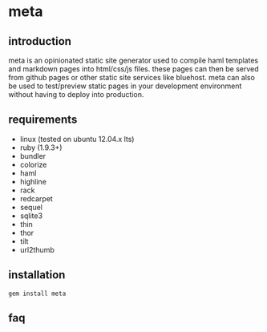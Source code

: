 # meta

## introduction
meta is an opinionated static site generator used to compile haml templates
and markdown pages into html/css/js files.  these pages can then be served
from github pages or other static site services like bluehost.  meta can also
be used to test/preview static pages in your development environment without
having to deploy into production.

## requirements
* linux (tested on ubuntu 12.04.x lts)
* ruby (1.9.3+)
* bundler
* colorize
* haml
* highline
* rack
* redcarpet
* sequel
* sqlite3
* thin
* thor
* tilt
* url2thumb

## installation
```gem install meta```

## faq


